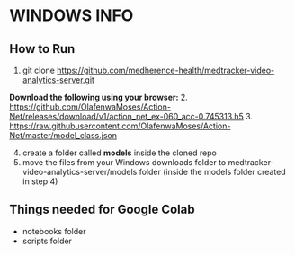 # WINDOWS INFO 

## How to Run 
1. git clone https://github.com/medherence-health/medtracker-video-analytics-server.git
   
**Download the following using your browser:**
2. https://github.com/OlafenwaMoses/Action-Net/releases/download/v1/action_net_ex-060_acc-0.745313.h5
3. https://raw.githubusercontent.com/OlafenwaMoses/Action-Net/master/model_class.json

4. create a folder called **models** inside the cloned repo 
5. move the files from your Windows downloads folder to medtracker-video-analytics-server/models folder (inside the models folder created in step 4)  

   


## Things needed for Google Colab
- notebooks folder
- scripts folder
